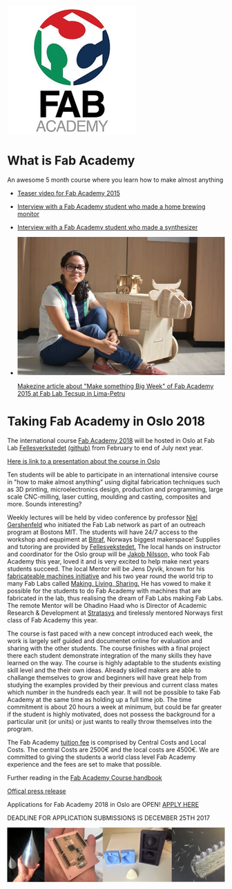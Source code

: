 ![Fab Academy Logo](logos/3229392_300x300.jpg)
# What is Fab Academy
An awesome 5 month course where you learn how to make almost anything

* [Teaser video for Fab Academy 2015](https://vimeo.com/111864398)
* [Interview with a Fab Academy student who made a home brewing monitor](https://vimeo.com/109169527)
* [Interview with a Fab Academy student who made a synthesizer](https://vimeo.com/109169526)
* [<img src="images/claudia_cnc.jpg">](http://makezine.com/2015/04/30/make-something-big-at-fab-academy/)
 
     [Makezine article about "Make something Big Week" of Fab Academy 2015 at Fab Lab Tecsup in Lima-Petru](http://makezine.com/2015/04/30/make-something-big-at-fab-academy/)

# Taking Fab Academy in Oslo 2018
The international course [Fab Academy 2018](http://fabacademy.org/) will be hosted in Oslo at Fab Lab [Fellesverkstedet](http://www.fellesverkstedet.no/) [(github)](https://github.com/fellesverkstedet) from February to end of July next year. 

[Here is link to a presentation about the course in Oslo](https://docs.google.com/presentation/d/1fOQa_VqbehmpVGOxCrXS4RunA4Gwol_Z0BbzzOylldE/edit?usp=sharing)

Ten students will be able to participate in an international intensive course in "how to make almost anything" using digital fabrication techniques such as 3D printing, microelectronics design, production and programming, large scale CNC-milling, laser cutting, moulding and casting, composites and more. Sounds interesting?

Weekly lectures will be held by video conference by professor [Niel Gershenfeld](https://en.wikipedia.org/wiki/Neil_Gershenfeld) who initiated the Fab Lab network as part of an outreach program at Bostons MIT. 
The students will have 24/7 access to the workshop and equpiment at [Bitraf](bitraf.no), Norways biggest makerspace!  Supplies and tutoring are provided by [Fellesvekstedet.](https://www.facebook.com/fellesverkstedet/) 
The local hands on instructor and coordinator for the Oslo group will be [Jakob Nilsson,](http://archive.fabacademy.org/archives/2017/fablabverket/students/100/) who took Fab Academy this year, loved it and is very excited to help make next years students succeed.
The local Mentor will be Jens Dyvik, known for his [fabricateable machines initiative](https://github.com/fellesverkstedet/fabricatable-machines) and his two year round the world trip to many Fab Labs called [Making, Living, Sharing.](https://drive.google.com/drive/folders/0B8t_s65R-GJNT0k1VGt3YkFrbWM) He has vowed to make it possible for the students to do Fab Academy with machines that are fabricated in the lab, thus realising the dream of Fab Labs making Fab Labs.
The remote Mentor will be Ohadino Haad who is Director of Academic Research & Development at [Stratasys](http://www.stratasys.com/) and tirelessly mentored Norways first class of Fab Academy this year.

The course is fast paced with a new concept introduced each week, the work is largely self guided and documentet online for evaluation and sharing with the other students. The course finishes with a final project there each student demonstrate integration of the many skills they have learned on the way. 
The course is highly adaptable to the students existing skill level and the their own ideas. Already skilled makers are able to challange themselves to grow and beginners will have great help from studying the examples provided by their previous and current class mates which number in the hundreds each year. 
It will not be possible to take Fab Academy at the same time as holding up a full time job. The time commitment is about 20 hours a week at minimum, but could be far greater if the student is highly motivated, does not possess the background for a particular unit (or units) or just wants to really throw themselves into the program.

The Fab Academy [tuition fee](http://fabacademy.org/application-form/cost-breakdown-structure/) is comprised by Central Costs and Local Costs. The central Costs are 2500€ and the local costs are 4500€. We are committed to giving the students a world class level Fab Academy experience and the fees are set to make that possible.

Further reading in the [Fab Academy Course handbook](http://docs.academany.org/FabAcademy-Handbook/_book/basic_fab_academy_course_info.html)

[Offical press release](https://github.com/Academany/academany-mkt/blob/master/fabacademy2017/press/press_en.md)


Applications for Fab Academy 2018 in Oslo are OPEN!  [APPLY HERE](https://form.jotformeu.com/71832813940356)

DEADLINE FOR APPLICATION SUBMISSIONS IS DECEMBER 25TH 2017

![Banner](images/banner.png)


